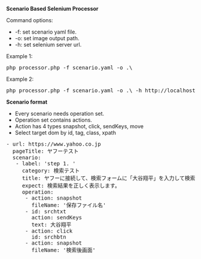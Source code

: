 **Scenario Based Selenium Processor** 

Command options:
* -f:  set scenario yaml file.
* -o:  set image output path.
* -h:  set selenium server url.

Example 1:
<pre>
php processor.php -f scenario.yaml -o .\
</pre>
Example 2:
<pre>
php processor.php -f scenario.yaml -o .\ -h http://localhost:4445/wd/hub
</pre>

**Scenario format**

* Every scenario needs operation set.
* Operation set contains actions.
* Action has 4 types snapshot, click, sendKeys, move
* Select target dom by id, tag, class, xpath 

<pre>
- url: https://www.yahoo.co.jp
  pageTitle: ヤフーテスト
  scenario:
   - label: 'step 1. '
     category: 検索テスト
     title: ヤフーに接続して、検索フォームに「大谷翔平」を入力して検索ボタンを押下します。
     expect: 検索結果を正しく表示します。
     operation:
      - action: snapshot
        fileName: '保存ファイル名'
      - id: srchtxt
        action: sendKeys
        text: 大谷翔平
      - action: click
        id: srchbtn
      - action: snapshot
        fileName: '検索後画面'
</pre>